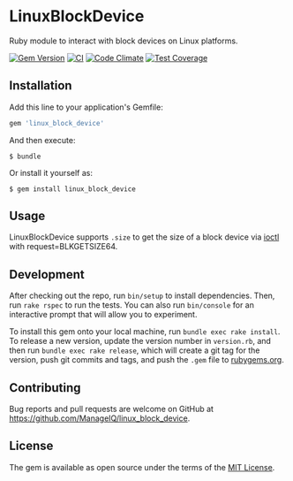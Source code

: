 # LinuxBlockDevice

Ruby module to interact with block devices on Linux platforms.

[![Gem Version](https://badge.fury.io/rb/linux_block_device.svg)](http://badge.fury.io/rb/linux_block_device)
[![CI](https://github.com/ManageIQ/linux_block_device/actions/workflows/ci.yaml/badge.svg)](https://github.com/ManageIQ/linux_block_device/actions/workflows/ci.yaml)
[![Code Climate](https://codeclimate.com/github/ManageIQ/linux_block_device.svg)](https://codeclimate.com/github/ManageIQ/linux_block_device)
[![Test Coverage](https://codeclimate.com/github/ManageIQ/linux_block_device/badges/coverage.svg)](https://codeclimate.com/github/ManageIQ/linux_block_device/coverage)

## Installation

Add this line to your application's Gemfile:

```ruby
gem 'linux_block_device'
```

And then execute:

    $ bundle

Or install it yourself as:

    $ gem install linux_block_device

## Usage

LinuxBlockDevice supports `.size` to get the size of a block device via [ioctl](http://linux.die.net/man/2/ioctl) with request=BLKGETSIZE64.

## Development

After checking out the repo, run `bin/setup` to install dependencies. Then, run `rake rspec` to run the tests. You can also run `bin/console` for an interactive prompt that will allow you to experiment.

To install this gem onto your local machine, run `bundle exec rake install`. To release a new version, update the version number in `version.rb`, and then run `bundle exec rake release`, which will create a git tag for the version, push git commits and tags, and push the `.gem` file to [rubygems.org](https://rubygems.org).

## Contributing

Bug reports and pull requests are welcome on GitHub at https://github.com/ManageIQ/linux_block_device.

## License

The gem is available as open source under the terms of the [MIT License](http://opensource.org/licenses/MIT).

